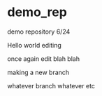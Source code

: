 # demo_rep
demo repository 6/24

Hello world editing

once again edit blah blah

making a new branch

whatever branch whatever etc